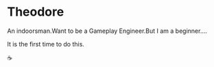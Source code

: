 # Theodore
An indoorsman.Want to be a Gameplay Engineer.But I am a beginner....

It is the first time to do this.

:coffee:

